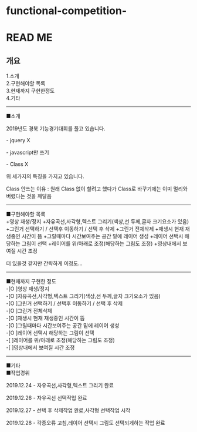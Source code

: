 functional-competition-
======
READ ME
======
개요
-----
1.소개<br>
2.구현해야할 목록<br>
3.현재까지 구현한정도<br>
4.기타<br>
<hr></hr>
■소개
<br>
<p>2019년도 경북 기능경기대회를 풀고 있습니다.</p>
<p>- jquery X</p>
<p>- javascript만 쓰기</p>
<p>- Class X</p>
<p>위 세가지의 특징을 가지고 있습니다.</p>
<p>Class 안쓰는 이유 : 원래 Class 없이 할려고 했다가 Class로 바꾸기에는 이미 멀리와버렸다는 것을 깨달음</p>
<hr></hr>
■구현해야할 목록
<br>
+영상 재생/정지
+자유곡선,사각형,텍스트 그리기(색상,선 두께,글자 크기요소가 있음)
+그린거 선택하기 / 선택후 이동하기 / 선택 후 삭제
+그린거 전체삭제
+재생시 현재 재생중인 시간이 뜸
+그릴때마다 시간보여주는 공간 밑에 레이어 생성
+레이어 선택시 해당하는 그림이 선택
+레이어를 위/아래로 조정(해당하는 그림도 조정)
+영상내에서 보여질 시간 조정
<br>
<p>더 있을것 같지만 간략하게 이정도...</p>
<hr></hr>
■현재까지 구현한 정도
<br>
-[O ]영상 재생/정지<br>
-[O ]자유곡선,사각형,텍스트 그리기(색상,선 두께,글자 크기요소가 있음)<br>
-[O ]그린거 선택하기 / 선택후 이동하기 / 선택 후 삭제<br>
-[O ]그린거 전체삭제<br>
-[O ]재생시 현재 재생중인 시간이 뜸<br>
-[O ]그릴때마다 시간보여주는 공간 밑에 레이어 생성<br>
-[O ]레이어 선택시 해당하는 그림이 선택<br>
-[ ]레이어를 위/아래로 조정(해당하는 그림도 조정)<br>
-[ ]영상내에서 보여질 시간 조정<br>
<hr></hr>
■기타
<br>
  ■작업경위
<p>2019.12.24 - 자유곡선,사각형,텍스트 그리기 완료</p>
<p>2019.12.26 - 자유곡선 선택작업 완료</p>
<p>2019.12.27 - 선택 후 삭제작업 완료,사각형 선택작업 시작</p>
<p>2019.12.28 - 각종오류 고침,레이어 선택시 그림도 선택되게하는 작업 완료</p>
